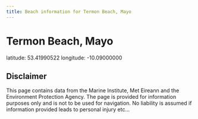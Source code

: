 ```yaml
---
title: Beach information for Termon Beach, Mayo
---
```

# Termon Beach, Mayo 

<div class="location-info">latitude: 53.41990522 longitude: -10.09000000</div>
<div class="met-eireann-warnings"></div>
<div></div>

## Disclaimer

This page contains data from the Marine Institute, 
Met Eireann and the Environment Protection Agency. The page is provided for
information purposes only and is not to be used for navigation. No liability 
is assumed if information provided leads to personal injury etc...